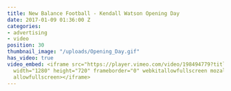 ```yaml
---
title: New Balance Football - Kendall Watson Opening Day
date: 2017-01-09 01:36:00 Z
categories:
- advertising
- video
position: 30
thumbnail_image: "/uploads/Opening_Day.gif"
has_video: true
video_embed: <iframe src="https://player.vimeo.com/video/198494779?title=0&byline=0&portrait=0"
  width="1280" height="720" frameborder="0" webkitallowfullscreen mozallowfullscreen
  allowfullscreen></iframe>
---
```


